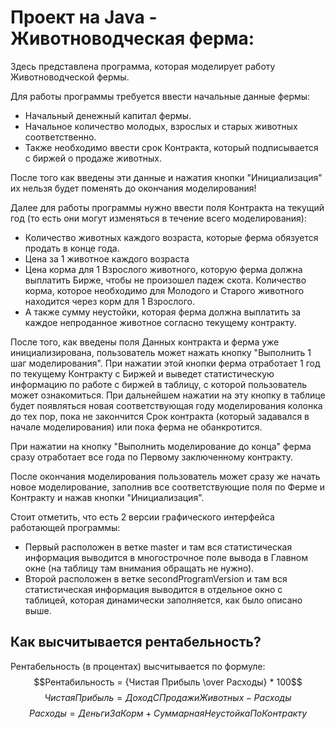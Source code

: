 # Проект на Java - Животноводческая ферма:


Здесь представлена программа, которая моделирует работу Животноводческой фермы.

Для работы программы требуется ввести начальные данные фермы:

- Начальный денежный капитал фермы.
- Начальное количество молодых, взрослых и старых животных соответственно.
- Также необходимо ввести срок Контракта, который подписывается с биржей о продаже животных.

После того как введены эти данные и нажатия кнопки "Инициализация" их нельзя будет поменять до окончания моделирования!

Далее для работы программы нужно ввести поля Контракта на текущий год (то есть они могут изменяться в течение всего моделирования):

- Количество животных каждого возраста, которые ферма обязуется продать в конце года.
- Цена за 1 животное каждого возраста
- Цена корма для 1 Взрослого животного, которую ферма должна выплатить Бирже, чтобы не произошел падеж скота. Количество корма,
которое необходимо для Молодого и Старого животного находится через корм для 1 Взрослого.
- А также сумму неустойки, которая ферма должна выплатить за каждое непроданное животное согласно текущему контракту.

После того, как введены поля Данных контракта и ферма уже инициализирована, пользователь может нажать кнопку "Выполнить 1 шаг моделирования".
При нажатии этой кнопки ферма отработает 1 год по текущему Контракту с Биржей и выведет статистическую информацию по работе с биржей в таблицу, 
с которой пользователь может ознакомиться. При дальнейшем нажатии на эту кнопку в таблице будет появляться новая соответствующая году моделирования 
колонка до тех пор, пока не закончится Срок контракта (который задавался в начале моделирования) или пока ферма не обанкротится.

При нажатии на кнопку "Выполнить моделирование до конца" ферма сразу отработает все года по Первому заключенному контракту.

После окончания моделирования пользователь может сразу же начать новое моделирование, заполнив все соответствующие поля по Ферме и Контракту и нажав 
кнопки "Инициализация".

Стоит отметить, что есть 2 версии графического интерфейса работающей программы:
- Первый расположен в ветке master и там вся статистическая информация выводится в многострочное поле вывода в Главном окне (на таблицу там внимания обращать
не нужно).
- Второй расположен в ветке secondProgramVersion и там вся статистическая информация выводится в отдельное окно с таблицей, которая динамически заполняется, как
было описано выше.

## Как высчитывается рентабельность?
Рентабельность (в процентах) высчитывается по формуле:
$$Рентабильность  =  {Чистая Прибыль \over Расходы} * 100$$
$$Чистая Прибыль  = Доход С Продажи Животных - Расходы$$
$$Расходы  =  ДеньгиЗаКорм + СуммарнаяНеустойкаПоКонтракту$$



